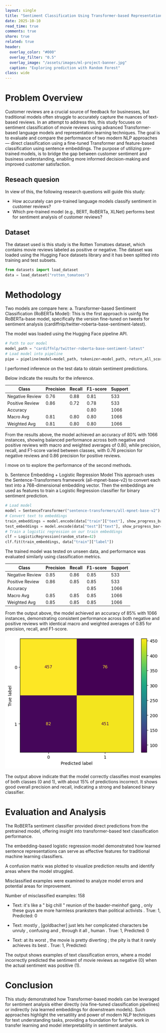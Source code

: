 ```yaml
---
layout: single
title: "Sentiment Classification Using Transformer-based Representation Models"
date: 2025-10-10
read_time: true
comments: true
share: true
related: true
header:
  overlay_color: "#000"
  overlay_filter: "0.5"
  overlay_image: "/assets/images/ml-project-banner.jpg"
  caption: "Exploring prediction with Random Forest"
class: wide
---
```



# Problem Overview

Customer reviews are a crucial source of feedback for businesses, but traditional models often struggle to accurately capture the nuances of text-based reviews. In an attempt to address this, this study focuses on sentiment classification of movie reviews using advanced Transformer-based language models and representation learning techniques. The goal is to evaluate and compare the performance of two modern NLP approaches — direct classification using a fine-tuned Transformer and feature-based classification using sentence embeddings. The purpose of utilizing pre-trained models, is to bridge the gap between customer sentiment and business understanding, enabling more informed decision-making and improved customer satisfaction.

## Reseach quesion

In view of this, the following research questions will guide this study:

- How accurately can pre-trained language models classify sentiment in customer reviews?
- Which pre-trained model (e.g., BERT, RoBERTa, XLNet) performs best for sentiment analysis of customer reviews?

## Dataset

The dataset used is this study is the Rotten Tomatoes dataset, which contains movie reviews labeled as positive or negative. The dataset was loaded using the Hugging Face datasets library and it has been splitted into training and test subsets.


```python
from datasets import load_dataset
data = load_dataset("rotten_tomatoes")
```


# Methodology

Two models are compare here:
a. Transformer-based Sentiment Classification (RoBERTa Model): This is the first approach is usinfg the RoBERTa-base model, specifically the version fine-tuned on tweets for sentiment analysis (cardiffnlp/twitter-roberta-base-sentiment-latest).

The model was loaded using the Hugging Face pipeline API.

```python
# Path to our model
model_path = "cardiffnlp/twitter-roberta-base-sentiment-latest"
# Load model into pipeline
pipe = pipeline(model=model_path, tokenizer=model_path, return_all_scores=True)
```

I performed inference on the test data to obtain sentiment predictions.

Below indicate the results for the inference. 

| Class | Precision | Recall | F1-score | Support |
| --- | --- | --- | --- | --- |
| Negative Review | 0.76 | 0.88 | 0.81 | 533 |
| Positive Review | 0.86 | 0.72 | 0.78 | 533 |
| Accuracy |  |  | 0.80 |  1066 |
| Macro Avg | 0.81 | 0.80 | 0.80 | 1066 |
| Weighted Avg | 0.81 | 0.80|0.80|1066|

From the results above, the model achieved an accuracy of 80% with 1066 instances, showing balanced performance across both negative and positive reviews with macro and weighted averages of 0.80, while precision, recall, and F1-score varied between classes, with 0.76 precision for negative reviews and 0.86 precision for positive reviews.

I move on to explore the performance of the second methods.

b. Sentence Embedding + Logistic Regression Model
This approach uses the Sentence-Transformers framework (all-mpnet-base-v2) to convert each text into a 768-dimensional embedding vector. Then the embeddings are used as features to train a Logistic Regression classifier for binary sentiment prediction.

```python
# Load model
model = SentenceTransformer("sentence-transformers/all-mpnet-base-v2")
# Convert text to embeddings
train_embeddings = model.encode(data["train"]["text"], show_progress_bar=True)
test_embeddings = model.encode(data["test"]["text"], show_progress_bar=True)
# Train a logistic regression on our train embeddings
clf = LogisticRegression(random_state=42)
clf.fit(train_embeddings, data["train"]["label"])
```

The trained model was tested on unseen data, and performance was evaluated similarly using classification metrics.

| Class | Precision | Recall | F1-score | Support |
| --- | --- | --- | --- | --- |
| Negative Review | 0.85 | 0.86 | 0.85 | 533 |
| Positive Review | 0.86 | 0.85 | 0.85 | 533 |
| Accuracy |  |  | 0.85 |  1066 |
| Macro Avg | 0.85 | 0.85 | 0.85 | 1066 |
| Weighted Avg | 0.85 | 0.85 | 0.85 | 1066 |

From the output above, the model achieved an accuracy of 85% with 1066 instances, demonstrating consistent performance across both negative and positive reviews with identical macro and weighted averages of 0.85 for precision, recall, and F1-score.

![Confusion_Matrix](/assets/images/confusion.png)

The output above indicate that the model correctly classifies most examples of both classes (0 and 1), with about 15% of predictions incorrect. It shows good overall precision and recall, indicating a strong and balanced binary classifier.

# Evaluation and Analysis

The RoBERTa sentiment classifier provided direct predictions from the pretrained model, offering insight into transformer-based text classification performance.

The embedding-based logistic regression model demonstrated how learned sentence representations can serve as effective features for traditional machine learning classifiers.

A confusion matrix was plotted to visualize prediction results and identify areas where the model struggled.

Misclassified examples were examined to analyze model errors and potential areas for improvement.

Number of misclassified examples: 158
- Text: it's like a " big chill " reunion of the baader-meinhof gang , only these guys are more harmless pranksters than political activists .
True: 1, Predicted: 0

- Text: mostly , [goldbacher] just lets her complicated characters be unruly , confusing and , through it all , human .
True: 1, Predicted: 0

- Text: at its worst , the movie is pretty diverting ; the pity is that it rarely achieves its best .
True: 1, Predicted:

The output shows examples of text classification errors, where a model incorrectly predicted the sentiment of movie reviews as negative (0) when the actual sentiment was positive (1).

# Conclusion

This study demonstrated how Transformer-based models can be leveraged for sentiment analysis either directly (via fine-tuned classification pipelines) or indirectly (via learned embeddings for downstream models). Such approaches highlight the versatility and power of modern NLP techniques for text understanding tasks, providing a foundation for further work in transfer learning and model interpretability in sentiment analysis.

